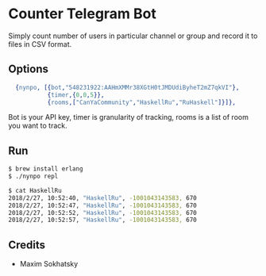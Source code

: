 Counter Telegram Bot
====================

Simply count number of users in particular channel or group and record it to files in CSV format.

Options
-------

```erlang
  {nynpo, [{bot,"548231922:AAHmXMMr38XGtH0tJMDUdiByheT2mZ7qkVI"},
           {timer,{0,0,5}},
           {rooms,["CanYaCommunity","HaskellRu","RuHaskell"]}]},
```

Bot is your API key, timer is granularity of tracking, rooms is a list of room you want to track.

Run
---

```sh
$ brew install erlang
$ ./nynpo repl
```

```sh
$ cat HaskellRu
2018/2/27, 10:52:40, "HaskellRu", -1001043143583, 670
2018/2/27, 10:52:47, "HaskellRu", -1001043143583, 670
2018/2/27, 10:52:52, "HaskellRu", -1001043143583, 670
2018/2/27, 10:52:57, "HaskellRu", -1001043143583, 670
```

Credits
-------
* Maxim Sokhatsky


